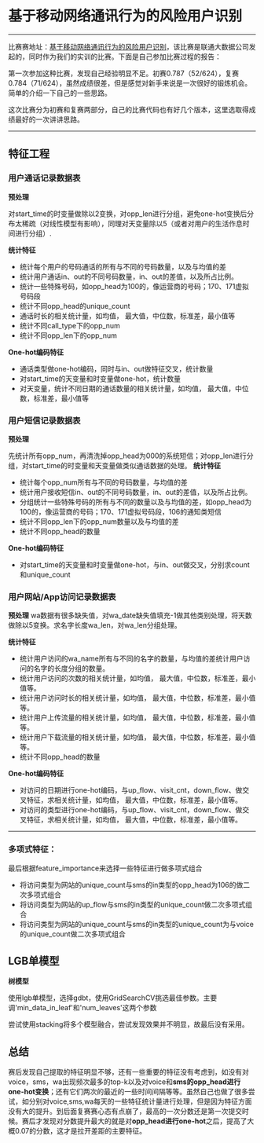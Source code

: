 # 基于移动网络通讯行为的风险用户识别

---
比赛赛地址：[基于移动网络通讯行为的风险用户识别](https://jdata.jd.com/html/detail.html?id=3)，该比赛是联通大数据公司发起的，同时作为我们的实训的比赛。下面是自己参加比赛过程的报告：

第一次参加这种比赛，发现自己经验明显不足。初赛0.787（52/624），复赛0.784（71/624），虽然成绩很差，但是感觉对新手来说是一次很好的锻炼机会。简单的介绍一下自己的一些思路。

这次比赛分为初赛和复赛两部分，自己的比赛代码也有好几个版本，这里选取得成绩最好的一次讲讲思路。

---
## 特征工程

### 用户通话记录数据表
**预处理**

对start_time的时变量做除以2变换，对opp_len进行分组，避免one-hot变换后分布太稀疏（对线性模型有影响），同理对天变量除以5（或者对用户的生活作息时间进行分组）.

 **统计特征**
* 统计每个用户的号码通话的所有与不同的号码数量，以及与均值的差
* 统计用户通话in、out的不同号码数量，in、out的差值，以及所占比例。 
* 统计一些特殊号码，如opp_head为100的，像运营商的号码；170、171虚拟号码段
* 统计不同opp_head的unique_count
* 通话时长的相关统计量，如均值， 最大值，中位数，标准差，最小值等
* 统计不同call_type下的opp_num
* 统计不同opp_len下的opp_num

**One-hot编码特征**
*  通话类型做one-hot编码，同时与in、out做特征交叉，统计数量
* 对start_time的天变量和时变量做one-hot，统计数量
* 对天变量，统计不同日期的通话数量的相关统计量，如均值， 最大值，中位数，标准差，最小值等

### 用户短信记录数据表
**预处理**

先统计所有opp_num，再清洗掉opp_head为000的系统短信；对opp_len进行分组，对start_time的时变量和天变量做类似通话数据的处理。
 **统计特征**
 
* 统计每个opp_num所有与不同的号码数量，与均值的差
* 统计用户接收短信in、out的不同号码数量，in、out的差值，以及所占比例。 
* 分组统计一些特殊号码的所有与不同的数量以及与均值的差，如opp_head为100的，像运营商的号码；170、171虚拟号码段，106的通知类短信
* 统计不同opp_len下的opp_num数量以及与均值的差
* 统计不同opp_head的数量

**One-hot编码特征**
* 对start_time的天变量和时变量做one-hot，与in、out做交叉，分别求count和unique_count

### 用户网站/App访问记录数据表

**预处理**
wa数据有很多缺失值，对wa_date缺失值填充-1做其他类别处理，将天数做除以5变换。求名字长度wa_len，对wa_len分组处理。

 **统计特征**
* 统计用户访问的wa_name所有与不同的名字的数量，与均值的差统计用户访问的名字的长度分组的数量。
* 统计用户访问的次数的相关统计量，如均值， 最大值，中位数，标准差，最小值等。
* 统计用户访问时长的相关统计量，如均值， 最大值，中位数，标准差，最小值等。
* 统计用户上传流量的相关统计量，如均值， 最大值，中位数，标准差，最小值等。
* 统计用户下载流量的相关统计量，如均值， 最大值，中位数，标准差，最小值等。
* 统计不同opp_head的数量

**One-hot编码特征**

*  对访问的日期进行one-hot编码，与up_flow、visit_cnt，down_flow、做交叉特征，求相关统计量，如均值， 最大值，中位数，标准差，最小值等。
* 对访问的类型进行one-hot编码，与up_flow、visit_cnt，down_flow、做交叉特征，求相关统计量，如均值， 最大值，中位数，标准差，最小值等。

---
### 多项式特征：

最后根据feature_importance来选择一些特征进行做多项式组合

*  将访问类型为网站的unique_count与sms的in类型的opp_head为106的做二次多项式组合
* 将访问类型为网站的up_flow与sms的in类型的unique_count做二次多项式组合
* 将访问类型为网站的unique_count与sms的in类型的unique_count为与voice的unique_count做二次多项式组合

## LGB单模型
**树模型**

使用lgb单模型，选择gdbt，使用GridSearchCV挑选最佳参数。主要调'min_data_in_leaf'和'num_leaves'这两个参数

尝试使用stacking将多个模型融合，尝试发现效果并不明显，故最后没有采用。


## 总结
赛后发现自己提取的特征明显不够，还有一些重要的特征没有考虑到，如没有对voice，sms，wa出现频次最多的top-k以及对voice和**sms的opp_head进行one-hot变换**；还有它们两次的最近的一些时间间隔等等。虽然自己也做了很多尝试，如分别对voice,sms,wa每天的一些特征统计量进行处理，但是因为特征方面没有大的提升。到后面复赛赛心态有点崩了，最高的一次分数还是第一次提交时候。赛后才发现对分数提升最大的就是对**opp_head进行one-hot**之后，提高了大概0.07的分数，这才是拉开差距的主要特征。
